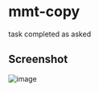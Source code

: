 # mmt-copy
task completed as asked

## Screenshot
![image](https://github.com/user-attachments/assets/8915a4cb-5ac6-4928-8d97-0c526372e8c2)

